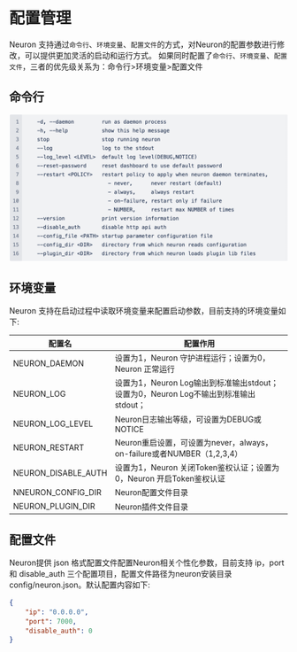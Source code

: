 # 配置管理

Neuron 支持通过`命令行`、`环境变量`、`配置文件`的方式，对Neuron的配置参数进行修改，可以提供更加灵活的启动和运行方式。
如果同时配置了`命令行`、`环境变量`、`配置文件`，三者的优先级关系为：命令行>环境变量>配置文件

## 命令行

![cli_info](./assets/cli_info.png)

## 环境变量

Neuron 支持在启动过程中读取环境变量来配置启动参数，目前支持的环境变量如下:

| 配置名                  | 配置作用                                                                      |
| ---------------------- | --------------------------------------------------------------------------- |
| NEURON_DAEMON          | 设置为1，Neuron 守护进程运行；设置为0，Neuron 正常运行                             |
| NEURON_LOG             | 设置为1，Neuron Log输出到标准输出stdout；设置为0，Neuron Log不输出到标准输出stdout； |
| NEURON_LOG_LEVEL       | Neuron日志输出等级，可设置为DEBUG或NOTICE                                        |
| NEURON_RESTART         | Neuron重启设置，可设置为never，always，on-failure或者NUMBER（1,2,3,4）            |
| NEURON_DISABLE_AUTH    | 设置为1，Neuron 关闭Token鉴权认证；设置为0，Neuron 开启Token鉴权认证                |
| NNEURON_CONFIG_DIR     | Neuron配置文件目录                                                             |
| NEURON_PLUGIN_DIR      | Neuron插件文件目录                                                             |


## 配置文件

Neuron提供 json 格式配置文件配置Neuron相关个性化参数，目前支持 ip，port 和 disable_auth 三个配置项目，配置文件路径为neuron安装目录config/neuron.json。默认配置内容如下:
```json
{
    "ip": "0.0.0.0",
    "port": 7000,
    "disable_auth": 0
}
```

